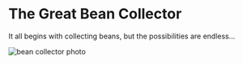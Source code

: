 # The Great Bean Collector

It all begins with collecting beans, but the possibilities are endless...

![bean collector photo](assets/beans.png "Logo Title Text 1")
